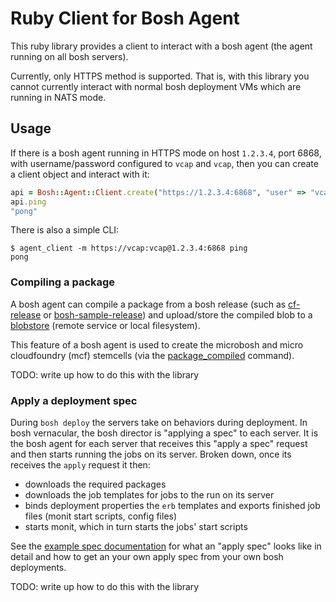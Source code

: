 # Ruby Client for Bosh Agent

This ruby library provides a client to interact with a bosh agent (the agent running on all bosh servers).

Currently, only HTTPS method is supported. That is, with this library you cannot currently interact with normal bosh deployment VMs which are running in NATS mode.

## Usage

If there is a bosh agent running in HTTPS mode on host `1.2.3.4`, port 6868, with username/password configured to `vcap` and `vcap`, then you can create a client object and interact with it:

``` ruby
api = Bosh::Agent::Client.create("https://1.2.3.4:6868", "user" => "vcap", "password" => "vcap")
api.ping
"pong"
```

There is also a simple CLI:

```
$ agent_client -m https://vcap:vcap@1.2.3.4:6868 ping
pong
```

### Compiling a package

A bosh agent can compile a package from a bosh release (such as [cf-release](github.com/cloudfoundry/cf-release) or [bosh-sample-release](https://github.com/cloudfoundry/bosh-sample-release)) and upload/store the compiled blob to a [blobstore](https://github.com/cloudfoundry/bosh/tree/master/blobstore_client#readme) (remote service or local filesystem).

This feature of a bosh agent is used to create the microbosh and micro cloudfoundry (mcf) stemcells (via the [package_compiled](https://github.com/cloudfoundry/bosh/tree/master/package_compiler) command).

TODO: write up how to do this with the library

### Apply a deployment spec

During `bosh deploy` the servers take on behaviors during deployment. In bosh vernacular, the bosh director is "applying a spec" to each server. It is the bosh agent for each server that receives this "apply a spec" request and then starts running the jobs on its server. Broken down, once its receives the `apply` request it then:

* downloads the required packages
* downloads the job templates for jobs to the run on its server
* binds deployment properties the `erb` templates and exports finished job files (monit start scripts, config files)
* starts monit, which in turn starts the jobs' start scripts

See the [example spec documentation](https://github.com/cloudfoundry/bosh/blob/agent_client_readme_apply_spec/agent_client/docs/example_specs/bosh-sample-release.md) for what an "apply spec" looks like in detail and how to get an your own apply spec from your own bosh deployments.

TODO: write up how to do this with the library
